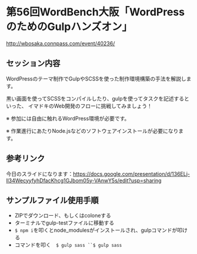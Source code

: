 # 第56回WordBench大阪「WordPressのためのGulpハンズオン」

http://wbosaka.connpass.com/event/40236/

## セッション内容

WordPressのテーマ制作でGulpやSCSSを使った制作環境構築の手法を解説します。

黒い画面を使ってSCSSをコンパイルしたり、gulpを使ってタスクを記述するといった、 イマドキのWeb開発のフローに挑戦してみましょう！

※ 参加には自由に触れるWordPress環境が必要です。

※ 作業進行にあたりNode.jsなどのソフトウェアインストールが必要になります。

## 参考リンク

今日のスライドになります：https://docs.google.com/presentation/d/136ELj-ll34WecyyfyhDfacKhcg1GJbom05y-VAnwY5s/edit?usp=sharing


## サンプルファイル使用手順

- ZIPでダウンロード、もしくはcoloneする
- ターミナルでgulp-testファイルに移動する
- `$ npm i`を叩くとnode_modulesがインストールされ、gulpコマンドが叩ける
- コマンドを叩く　`$ gulp sass ``$ gulp sass `
